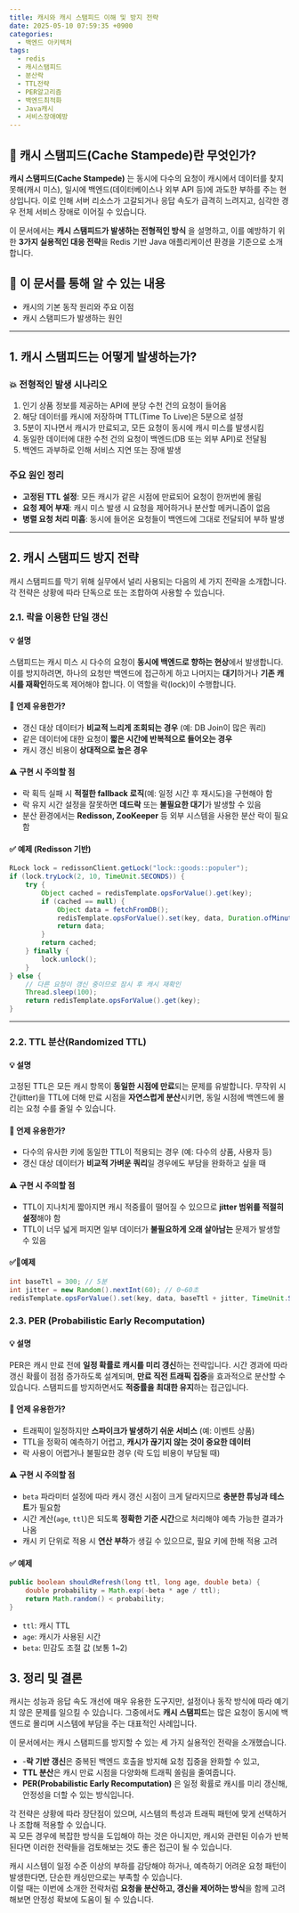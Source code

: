 ```yaml
---
title: 캐시와 캐시 스탬피드 이해 및 방지 전략
date: 2025-05-10 07:59:35 +0900
categories:
  - 백엔드 아키텍처
tags:
  - redis
  - 캐시스탬피드
  - 분산락
  - TTL전략
  - PER알고리즘
  - 백엔드최적화
  - Java캐시
  - 서비스장애예방
---
```

## 📌 캐시 스탬피드(Cache Stampede)란 무엇인가?

**캐시 스탬피드(Cache Stampede)** 는 동시에 다수의 요청이 캐시에서 데이터를 찾지 못해(캐시 미스), 일시에 백엔드(데이터베이스나 외부 API 등)에 과도한 부하를 주는 현상입니다. 이로 인해 서버 리소스가 고갈되거나 응답 속도가 급격히 느려지고, 심각한 경우 전체 서비스 장애로 이어질 수 있습니다.

이 문서에서는 **캐시 스탬피드가 발생하는 전형적인 방식** 을 설명하고, 이를 예방하기 위한 **3가지 실용적인 대응 전략**을 Redis 기반 Java 애플리케이션 환경을 기준으로 소개합니다.

## 🔎 이 문서를 통해 알 수 있는 내용

- 캐시의 기본 동작 원리와 주요 이점
- 캐시 스탬피드가 발생하는 원인

---

## 1. 캐시 스탬피드는 어떻게 발생하는가?

### 💥 전형적인 발생 시나리오

1. 인기 상품 정보를 제공하는 API에 분당 수천 건의 요청이 들어옴
2. 해당 데이터를 캐시에 저장하며 TTL(Time To Live)은 5분으로 설정
3. 5분이 지나면서 캐시가 만료되고, 모든 요청이 동시에 캐시 미스를 발생시킴
4. 동일한 데이터에 대한 수천 건의 요청이 백엔드(DB 또는 외부 API)로 전달됨
5. 백엔드 과부하로 인해 서비스 지연 또는 장애 발생

### 주요 원인 정리

- **고정된 TTL 설정**: 모든 캐시가 같은 시점에 만료되어 요청이 한꺼번에 몰림
- **요청 제어 부재**: 캐시 미스 발생 시 요청을 제어하거나 분산할 메커니즘이 없음
- **병렬 요청 처리 미흡**: 동시에 들어온 요청들이 백엔드에 그대로 전달되어 부하 발생

---

## 2. 캐시 스탬피드 방지 전략

캐시 스탬피드를 막기 위해 실무에서 널리 사용되는 다음의 세 가지 전략을 소개합니다.  
각 전략은 상황에 따라 단독으로 또는 조합하여 사용할 수 있습니다.

### 2.1. 락을 이용한 단일 갱신

#### 💡 설명

스탬피드는 캐시 미스 시 다수의 요청이 **동시에 백엔드로 향하는 현상**에서 발생합니다. 이를 방지하려면, 하나의 요청만 백엔드에 접근하게 하고 나머지는 **대기**하거나 **기존 캐시를 재확인**하도록 제어해야 합니다. 이 역할을 락(lock)이 수행합니다.

#### 🔧 언제 유용한가?

- 갱신 대상 데이터가 **비교적 느리게 조회되는 경우** (예: DB Join이 많은 쿼리)
- 같은 데이터에 대한 요청이 **짧은 시간에 반복적으로 들어오는 경우**
- 캐시 갱신 비용이 **상대적으로 높은 경우**

#### ⚠ 구현 시 주의할 점

- 락 획득 실패 시 **적절한 fallback 로직**(예: 일정 시간 후 재시도)을 구현해야 함
- 락 유지 시간 설정을 잘못하면 **데드락** 또는 **불필요한 대기**가 발생할 수 있음
- 분산 환경에서는 **Redisson, ZooKeeper** 등 외부 시스템을 사용한 분산 락이 필요함

#### ✅ 예제 (Redisson 기반)

``` java
RLock lock = redissonClient.getLock("lock::goods::populer");
if (lock.tryLock(2, 10, TimeUnit.SECONDS)) {
    try {
        Object cached = redisTemplate.opsForValue().get(key);
        if (cached == null) {
            Object data = fetchFromDB();
            redisTemplate.opsForValue().set(key, data, Duration.ofMinutes(5));
            return data;
        }
        return cached;
    } finally {
        lock.unlock();
    }
} else {
    // 다른 요청이 갱신 중이므로 잠시 후 캐시 재확인
    Thread.sleep(100);
    return redisTemplate.opsForValue().get(key);
}
```

---

### 2.2. TTL 분산(Randomized TTL)

#### 💡 설명

고정된 TTL은 모든 캐시 항목이 **동일한 시점에 만료**되는 문제를 유발합니다. 무작위 시간(jitter)을 TTL에 더해 만료 시점을 **자연스럽게 분산**시키면, 동일 시점에 백엔드에 몰리는 요청 수를 줄일 수 있습니다.

#### 🔧 언제 유용한가?

- 다수의 유사한 키에 동일한 TTL이 적용되는 경우 (예: 다수의 상품, 사용자 등)
- 갱신 대상 데이터가 **비교적 가벼운 쿼리**일 경우에도 부담을 완화하고 싶을 때

#### ⚠ 구현 시 주의할 점

- TTL이 지나치게 짧아지면 캐시 적중률이 떨어질 수 있으므로 **jitter 범위를 적절히 설정**해야 함
- TTL이 너무 넓게 퍼지면 일부 데이터가 **불필요하게 오래 살아남는** 문제가 발생할 수 있음

#### ✅예제

``` java
int baseTtl = 300; // 5분
int jitter = new Random().nextInt(60); // 0~60초
redisTemplate.opsForValue().set(key, data, baseTtl + jitter, TimeUnit.SECONDS);
```

### 2.3. **PER (Probabilistic Early Recomputation)**

#### 💡 설명

PER은 캐시 만료 전에 **일정 확률로 캐시를 미리 갱신**하는 전략입니다. 시간 경과에 따라 갱신 확률이 점점 증가하도록 설계되며, **만료 직전 트래픽 집중**을 효과적으로 분산할 수 있습니다. 스탬피드를 방지하면서도 **적중률을 최대한 유지**하는 접근입니다.

#### 🔧 언제 유용한가?

- 트래픽이 일정하지만 **스파이크가 발생하기 쉬운 서비스** (예: 이벤트 상품)
- TTL을 정확히 예측하기 어렵고, **캐시가 끊기지 않는 것이 중요한 데이터**
- 락 사용이 어렵거나 불필요한 경우 (락 도입 비용이 부담될 때)

#### ⚠ 구현 시 주의할 점

- `beta` 파라미터 설정에 따라 캐시 갱신 시점이 크게 달라지므로 **충분한 튜닝과 테스트**가 필요함
- 시간 계산(`age`, `ttl`)은 되도록 **정확한 기준 시간**으로 처리해야 예측 가능한 결과가 나옴
- 캐시 키 단위로 적용 시 **연산 부하**가 생길 수 있으므로, 필요 키에 한해 적용 고려

#### ✅ 예제

``` java
public boolean shouldRefresh(long ttl, long age, double beta) {
    double probability = Math.exp(-beta * age / ttl);
    return Math.random() < probability;
}
```

- `ttl`: 캐시 TTL
- `age`: 캐시가 사용된 시간
- `beta`: 민감도 조절 값 (보통 1~2)

## 3. 정리 및 결론

캐시는 성능과 응답 속도 개선에 매우 유용한 도구지만, 설정이나 동작 방식에 따라 예기치 않은 문제를 일으킬 수 있습니다. 그중에서도 **캐시 스탬피드**는 많은 요청이 동시에 백엔드로 몰리며 시스템에 부담을 주는 대표적인 사례입니다.

이 문서에서는 캐시 스탬피드를 방지할 수 있는 세 가지 실용적인 전략을 소개했습니다.

- -**락 기반 갱신**은 중복된 백엔드 호출을 방지해 요청 집중을 완화할 수 있고,
- **TTL 분산**은 캐시 만료 시점을 다양화해 트래픽 쏠림을 줄여줍니다.
- **PER(Probabilistic Early Recomputation)** 은 일정 확률로 캐시를 미리 갱신해, 안정성을 더할 수 있는 방식입니다.

각 전략은 상황에 따라 장단점이 있으며, 시스템의 특성과 트래픽 패턴에 맞게 선택하거나 조합해 적용할 수 있습니다.    
꼭 모든 경우에 복잡한 방식을 도입해야 하는 것은 아니지만, 캐시와 관련된 이슈가 반복된다면 이러한 전략들을 검토해보는 것도 좋은 접근이 될 수 있습니다.  

캐시 시스템이 일정 수준 이상의 부하를 감당해야 하거나, 예측하기 어려운 요청 패턴이 발생한다면, 단순한 캐싱만으로는 부족할 수 있습니다.  
이럴 때는 이번에 소개한 전략처럼 **요청을 분산하고, 갱신을 제어하는 방식**을 함께 고려해보면 안정성 확보에 도움이 될 수 있습니다.

